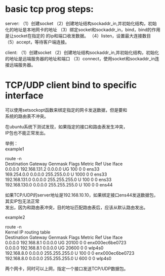 # basic tcp prog steps:
server:
  （1）创建socket
  （2）创建地址结构sockaddr_in,并初始化结构，初始化的地址是本地网卡的地址
  （3）绑定socket和sockaddr_in，bind，bind的作用是让socket在指定的
       的ip和端口收发数据。
  （4）listen，设置最大连接数目
  （5）accept，等待客户端连接。


client:
  （1）创建socket
  （2）创建地址结构sockaddr_in,并初始化结构，初始化的地址是远端服务器的地址和端口
  （3）connect，使用socket和sockaddr_in连接远端服务器。


# TCP/UDP client bind to specific interface        
      
可以使用setsockopt函数来绑定指定的网卡发送数据，但是要和        
系统的路由表不冲突。        
      
在ubuntu系统下测试发现，如果指定的接口和路由表发生冲突，        
IP包也不能正常发出。        
      
举例：      
example1    
  
route -n       
Destination     Gateway         Genmask         Flags Metric Ref    Use Iface      
0.0.0.0         192.168.131.2   0.0.0.0         UG    100    0        0 ens33      
169.254.0.0     0.0.0.0         255.255.0.0     U     1000   0        0 ens33      
192.168.131.0   0.0.0.0         255.255.255.0   U     100    0        0 ens33      
192.168.130.0   0.0.0.0         255.255.255.0   U     100    0        0 ens44      
      
      
如果TCP/UDP的server地址是192.168.10.10，如果绑定接口ens44发送数据包，其实IP包无法正常        
发出，因为和路由表冲突，目的地址匹配路由表后，应该从默认路由发出。      
    
example2    
    
route -n    
Kernel IP routing table  
Destination     Gateway         Genmask         Flags Metric Ref    Use Iface  
0.0.0.0         192.168.8.1     0.0.0.0         UG    20100  0        0 enx000ec6be0723  
0.0.0.0         192.168.8.1     0.0.0.0         UG    20600  0        0 wlp4s0  
192.168.8.0     0.0.0.0         255.255.255.0   U     100    0        0 enx000ec6be0723  
192.168.8.0     0.0.0.0         255.255.255.0   U     600    0        0 wlp4s0  
  
两个网卡，同时可以上网，指定一个接口发送TCP/UDP数据包。    

